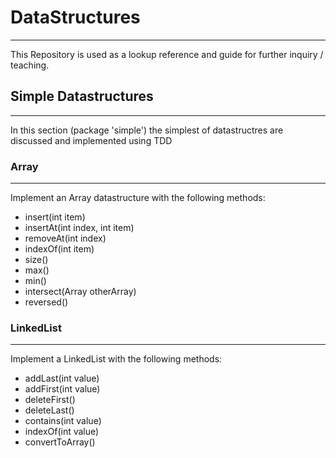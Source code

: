 # DataStructures
____________

This Repository is used as a lookup reference and guide for further inquiry / teaching.

## Simple Datastructures
________________________

In this section (package 'simple') the simplest of datastructres are discussed and
implemented using TDD

### Array
________

Implement an Array datastructure with the following methods:

- insert(int item)
- insertAt(int index, int item)
- removeAt(int index)
- indexOf(int item)
- size()
- max()
- min()
- intersect(Array otherArray)
- reversed()

### LinkedList
______________

Implement a LinkedList with the following methods:

- addLast(int value)
- addFirst(int value)
- deleteFirst()
- deleteLast()
- contains(int value)
- indexOf(int value)
- convertToArray()